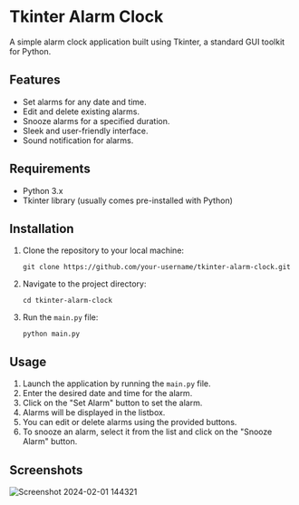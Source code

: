 

# Tkinter Alarm Clock

A simple alarm clock application built using Tkinter, a standard GUI toolkit for Python.

## Features

- Set alarms for any date and time.
- Edit and delete existing alarms.
- Snooze alarms for a specified duration.
- Sleek and user-friendly interface.
- Sound notification for alarms.

## Requirements

- Python 3.x
- Tkinter library (usually comes pre-installed with Python)

## Installation

1. Clone the repository to your local machine:

    ```
    git clone https://github.com/your-username/tkinter-alarm-clock.git
    ```

2. Navigate to the project directory:

    ```
    cd tkinter-alarm-clock
    ```

3. Run the `main.py` file:

    ```
    python main.py
    ```

## Usage

1. Launch the application by running the `main.py` file.
2. Enter the desired date and time for the alarm.
3. Click on the "Set Alarm" button to set the alarm.
4. Alarms will be displayed in the listbox.
5. You can edit or delete alarms using the provided buttons.
6. To snooze an alarm, select it from the list and click on the "Snooze Alarm" button.

## Screenshots

![Screenshot 2024-02-01 144321](https://github.com/Akram0004/alarm-clock-python-code/assets/125110989/a9a0bc81-e6bb-42d5-a47a-b33a21e3f6dc)
